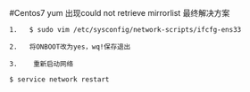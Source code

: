#Centos7 yum 出现could not retrieve mirrorlist 最终解决方案
```text
1.   $ sudo vim /etc/sysconfig/network-scripts/ifcfg-ens33 

2.   将ONBOOT改为yes，wq!保存退出

3.    重新启动网络

$ service network restart

```

